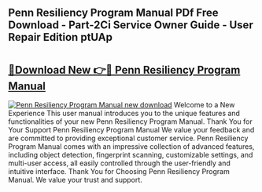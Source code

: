 ## Penn Resiliency Program Manual PDf Free Download - Part-2Ci Service Owner Guide - User Repair Edition ptUAp

# <h2><a href="http://cf17333.oget.top/?id=Penn+Resiliency+Program+Manual">🔗Download New 👉🔴 Penn Resiliency Program Manual</a></h2>

[![Penn Resiliency Program Manual new download](https://i.imgur.com/5g1atiW.png)](http://cf17333.oget.top/?id=Penn+Resiliency+Program+Manual)
Welcome to a New Experience This user manual introduces you to the unique features and functionalities of your new Penn Resiliency Program Manual. Thank You for Your Support Penn Resiliency Program Manual We value your feedback and are committed to providing exceptional customer service. Penn Resiliency Program Manual comes with an impressive collection of advanced features, including object detection, fingerprint scanning, customizable settings, and multi-user access, all easily controlled through the user-friendly and intuitive interface. Thank You for Choosing Penn Resiliency Program Manual. We value your trust and support.
